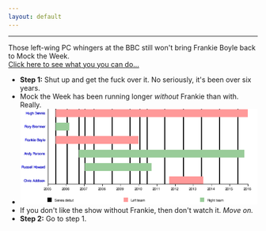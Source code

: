```yaml
---
layout: default
---
```

<hr>
Those left-wing PC whingers at the BBC still won't bring Frankie Boyle back to Mock the Week.

<div id="clickButton"><a href="#">Click here to see what you you can do...</a></div>
<div id="steps">
  <ul>
    <li><b>Step 1:</b> Shut up and get the fuck over it. No seriously, it's been over six years.</li>
    <li>Mock the Week has been running longer <i>without</i> Frankie than with. Really.</li>
    <li><img src="/resources/timeline.png" alt="Timeline of panelists on Mock the Week"></li>
    <li>If you don't like the show without Frankie, then don't watch it. <i>Move on.</i></li>
    <li><b>Step 2:</b> Go to step 1.</li>
  </ul>
</div>
